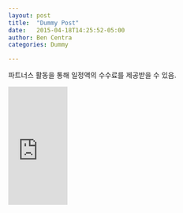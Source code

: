 ```yaml
---
layout: post
title:  "Dummy Post"
date:   2015-04-18T14:25:52-05:00
author: Ben Centra
categories: Dummy

---
```

파트너스 활동을 통해 일정액의 수수료를 제공받을 수 있음.
<a href="https://coupa.ng/bRM7qC" style="display:none" target="_blank" referrerpolicy="unsafe-url"></a>
<iframe src="https://coupa.ng/bRNa4w" width="120" height="240" frameborder="0" scrolling="no" referrerpolicy="unsafe-url"></iframe>
